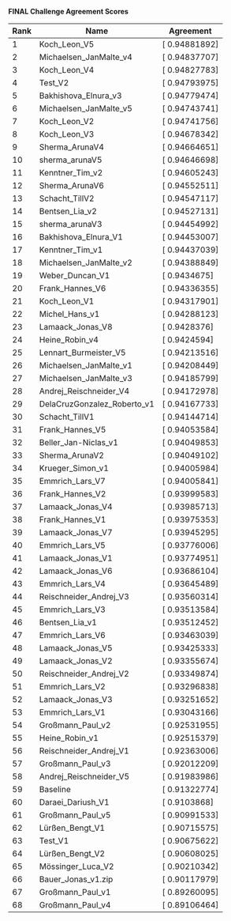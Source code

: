 **FINAL Challenge Agreement Scores**



|Rank|Name|Agreement|
|----|-----|---|
|1|Koch_Leon_V5|[ 0.94881892]|
|2|Michaelsen_JanMalte_v4|[ 0.94837707]|
|3|Koch_Leon_V4|[ 0.94827783]|
|4|Test_V2|[ 0.94793975]|
|5|Bakhishova_Elnura_v3|[ 0.94779474]|
|6|Michaelsen_JanMalte_v5|[ 0.94743741]|
|7|Koch_Leon_V2|[ 0.94741756]|
|8|Koch_Leon_V3|[ 0.94678342]|
|9|Sherma_ArunaV4|[ 0.94664651]|
|10|sherma_arunaV5|[ 0.94646698]|
|11|Kenntner_Tim_v2|[ 0.94605243]|
|12|Sherma_ArunaV6|[ 0.94552511]|
|13|Schacht_TillV2|[ 0.94547117]|
|14|Bentsen_Lia_v2|[ 0.94527131]|
|15|sherma_arunaV3|[ 0.94454992]|
|16|Bakhishova_Elnura_V1|[ 0.94453007]|
|17|Kenntner_Tim_v1|[ 0.94437039]|
|18|Michaelsen_JanMalte_v2|[ 0.94388849]|
|19|Weber_Duncan_V1|[ 0.9434675]|
|20|Frank_Hannes_V6|[ 0.94336355]|
|21|Koch_Leon_V1|[ 0.94317901]|
|22|Michel_Hans_v1|[ 0.94288123]|
|23|Lamaack_Jonas_V8|[ 0.9428376]|
|24|Heine_Robin_v4|[ 0.9424594]|
|25|Lennart_Burmeister_V5|[ 0.94213516]|
|26|Michaelsen_JanMalte_v1|[ 0.94208449]|
|27|Michaelsen_JanMalte_v3|[ 0.94185799]|
|28|Andrej_Reischneider_V4|[ 0.94172978]|
|29|DelaCruzGonzalez_Roberto_v1|[ 0.94167733]|
|30|Schacht_TillV1|[ 0.94144714]|
|31|Frank_Hannes_V5|[ 0.94053584]|
|32|Beller_Jan-Niclas_v1|[ 0.94049853]|
|33|Sherma_ArunaV2|[ 0.94049102]|
|34|Krueger_Simon_v1|[ 0.94005984]|
|35|Emmrich_Lars_V7|[ 0.94005841]|
|36|Frank_Hannes_V2|[ 0.93999583]|
|37|Lamaack_Jonas_V4|[ 0.93985713]|
|38|Frank_Hannes_V1|[ 0.93975353]|
|39|Lamaack_Jonas_V7|[ 0.93945295]|
|40|Emmrich_Lars_V5|[ 0.93776006]|
|41|Lamaack_Jonas_V1|[ 0.93774951]|
|42|Lamaack_Jonas_V6|[ 0.93686104]|
|43|Emmrich_Lars_V4|[ 0.93645489]|
|44|Reischneider_Andrej_V3|[ 0.93560314]|
|45|Emmrich_Lars_V3|[ 0.93513584]|
|46|Bentsen_Lia_v1|[ 0.93512452]|
|47|Emmrich_Lars_V6|[ 0.93463039]|
|48|Lamaack_Jonas_V5|[ 0.93425333]|
|49|Lamaack_Jonas_V2|[ 0.93355674]|
|50|Reischneider_Andrej_V2|[ 0.93349874]|
|51|Emmrich_Lars_V2|[ 0.93296838]|
|52|Lamaack_Jonas_V3|[ 0.93251652]|
|53|Emmrich_Lars_V1|[ 0.93043166]|
|54|Großmann_Paul_v2|[ 0.92531955]|
|55|Heine_Robin_v1|[ 0.92515379]|
|56|Reischneider_Andrej_V1|[ 0.92363006]|
|57|Großmann_Paul_v3|[ 0.92012209]|
|58|Andrej_Reischneider_V5|[ 0.91983986]|
|59|Baseline|[ 0.91322774]|
|60|Daraei_Dariush_V1|[ 0.9103868]|
|61|Großmann_Paul_v5|[ 0.90991533]|
|62|Lürßen_Bengt_V1|[ 0.90715575]|
|63|Test_V1|[ 0.90675622]|
|64|Lürßen_Bengt_V2|[ 0.90608025]|
|65|Mössinger_Luca_V2|[ 0.90210342]|
|66|Bauer_Jonas_v1.zip|[ 0.90117979]|
|67|Großmann_Paul_v1|[ 0.89260095]|
|68|Großmann_Paul_v4|[ 0.89106464]|
